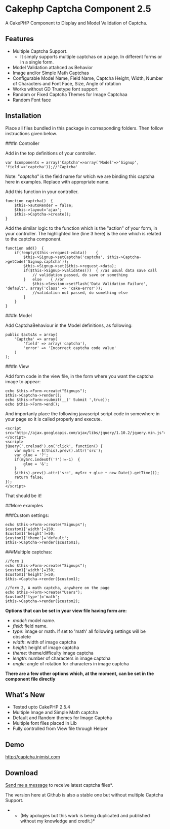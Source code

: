 Cakephp Captcha Component 2.5
=============================

A CakePHP Component to Display and Model Validation of Captcha.

Features
--------------------
* Multiple Captcha Support.
	- It simply supports multiple captchas on a page. In different forms or in a single form.
* Model Validation attahced as Behavior
* Image and/or Simple Math Captchas
* Configurable Model Name, Field Name, Captcha Height, Width, Number of Characters and Font Face, Size, Angle of rotation
* Works without GD Truetype font support
* Random or Fixed Captcha Themes for Image Captchaa
* Random Font face

Installation
--------------------

Place all files bundled in this package in corresponding folders. Then follow instructions given below.

###In Controller

Add in the top definitions of your controller.

    var $components = array('Captcha'=>array('Model'=>'Signup', 'field'=>'captcha'));//'Captcha'

Note: "*captcha*" is the field name for which we are binding this captcha here in examples. Replace with appropriate name.

Add this function in your controller.

    function captcha()	{
        $this->autoRender = false;
        $this->layout='ajax';
        $this->Captcha->create();
    }

Add the similar logic to the function which is the "action" of your form, in your controller. The highlighted line (line 3 here) is the one which is related to the captcha component.

    function add()	{
        if(!empty($this->request->data))	{
            $this->Signup->setCaptcha('captcha', $this->Captcha->getCode('Signup.captcha'));
            $this->Signup->set($this->request->data);
            if($this->Signup->validates())	{ //as usual data save call
                // validation passed, do save or something
            }	else	{ //or
                $this->Session->setFlash('Data Validation Failure', 'default', array('class' => 'cake-error'));
                //validation not passed, do something else
            }
        }
    }


###In Model

Add CaptchaBehaviour in the Model definitions, as following:

    public $actsAs = array(
        'Captcha' => array(
            'field' => array('captcha'),
            'error' => 'Incorrect captcha code value'
        )
    );

###In View

Add form code in the view file, in the form where you want the captcha image to appear:

    echo $this->Form->create("Signups");
    $this->Captcha->render();
    echo $this->Form->submit(__(' Submit ',true));
    echo $this->Form->end();


And importanly place the following javascript script code in somewhere in your page so it is called properly and execute.

    <script src="http://ajax.googleapis.com/ajax/libs/jquery/1.10.2/jquery.min.js"></script>
    <script>
    jQuery('.creload').on('click', function() {
        var mySrc = $(this).prev().attr('src');
        var glue = '?';
        if(mySrc.indexOf('?')!=-1)  {
            glue = '&';
        }
        $(this).prev().attr('src', mySrc + glue + new Date().getTime());
        return false;
    });
    </script>

That should be it!

##More examples

###Custom settings:

    echo $this->Form->create("Signups");
    $custom1['width']=150;
    $custom1['height']=50;
    $custom1['theme']='default';
    $this->Captcha->render($custom1);

###Multiple captchas:

    //form 1
    echo $this->Form->create("Signups");
    $custom1['width']=150;
    $custom1['height']=50;
    $this->Captcha->render($custom1);

    //form 2, A math captcha, anywhere on the page
    echo $this->Form->create("Users");
    $custom2['type']='math';
    $this->Captcha->render($custom2);


**Options that can be set in your view file having form are:**

* *model*: model name.
* *field*: field name.
* *type*: image or math. If set to 'math' all following settings will be obsolete
* *width*: width of image captcha
* *height*: height of image captcha
* *theme*: theme/difficulty image captcha
* *length*: number of characters in image captcha
* *angle*: angle of rotation for characters in image captcha

**There are a few other options which, at the moment, can be set in the component file directly**

What's New
--------------------
* Tested upto CakePHP 2.5.4
* Multiple Image and Simple Math captcha
* Default and Random themes for Image Captcha
* Multiple font files placed in Lib
* Fully controlled from View file through Helper

Demo
--------------------
http://captcha.inimist.com

Download
--------------------
[Send me a message](http://devarticles.in/contact/) to receive latest captcha files*.

The version here at Github is also a stable one but without multiple Captcha Support.

* - (My apologies but this work is being duplicated and published without my knowledge and credit.)*